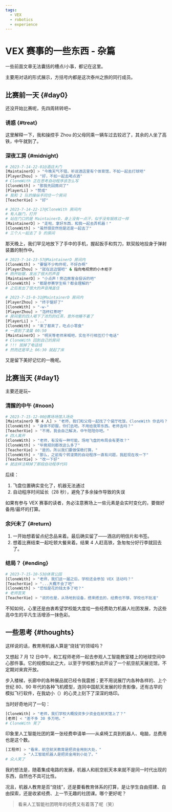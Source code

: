 ```yaml
---
tags:
  - VEX
  - robotics
  - experience
---
```


# VEX 赛事的一些东西 - 杂篇

一些前面文章无法囊括的槽点/小事，都记在这里。

主要用对话的形式展示，方括号内都是这次泰州之旅的同行成员。

## 比赛前一天 {#day0}

还没开始比赛呢，先四周转转吧~

### 诱惑 {#treat}

这里解释一下，我和操控手 Zhou 的父母同乘一辆车过去较迟了，其余的人坐了高铁，中午就到了。

### 深夜工房 {#midnight}

```sh
# 2023-7-14-22-01@酒店大门
[MaintainerD] > "今晚天气不错，听说酒店里有个体育馆，不如一起去打球吧"
[PlayerZhou] > "好，不如一起去喝点酒"
# CloneWith 正在思考自动程序该怎么写
[CloneWith] > "那我先回房间了"
[PlayerLi] > "赞成"
# 我和 2 队的操纵手同住一个房间
[TeacherXie] > "好"
```

```sh
# 2023-7-14-22-17@CloneWith 房间内
# 有人敲门，打开
# 站在门口的是 MaintainerD，身上没有一点汗，似乎没有锻炼过一样
[MaintainerD] > "走啦，拿好东西，和我一起去弄机器！"
[CloneWith] > "虽然很突然但是还是一起去了"
# 三个人一起去了 D 的房间
```

那天晚上，我们罕见地放下了手中的手机，握起扳手和剪刀，默契般地投身于弹射装置的制作中。

```sh
# 2023-7-14-23-57@MaintainerD 房间内
[CloneWith] > "要锯不少构件呢，不好办啊"
[PlayerZhou] > "就在这边锯吧" & 指向电视旁的小木柜子
# 刚开始锯，发出了很大的声音
[MaintainerD] > "小点声！旁边房客会投诉的吧"
[CloneWith] > "都是参赛学生嘛？都会理解的"
# 之后发出了很大的声音掩盖住
```

```sh
# 2023-7-15-0-31@MaintainerD 房间内
[PlayerZhou] > "终于锯好了"
[CloneWith] > "-w-"
[PlayerZhou] > "泡杯红茶吧"
# 房间里的四人喝下了浓烈的红茶，意外地睡不着了
[PlayerLi] > "..."
[CloneWith] > "来了都来了，吃点小零食"
# 一直到了凌晨 00:50
[MaintainerD] > "明天等老师来喊吧，实在不行相互打个电话"
# CloneWith 回到自己的房间
# !!! 拔掉了电话线
# 然而还是早上 06:30 就起了床
```

又是留下美好记忆的一晚呢。

## 比赛当天 {#day1}

主要还是玩~

### 清醒的中午 {#noon}

```sh
# 2023-7-15-12-00@赛场场馆入场处
[MaintainerD 等 4 人] > "老师，我们和父母一起找了个餐厅吃饭，CloneWith 你去吗？"
[CloneWith] > "身体不舒服，你们去吧。不用给我带东西。老师去吗？"
[TeacherXie] > "不用，我会自己解决，中午陪陪你吧。"
# 四人离开
[CloneWith] > "老师，有没有一种可能，场地飞盘的布局会有更改？"
[CloneWith] > "毕竟规则都改这么多了"
[TeacherXie] > "是的。所以我们要做保稳打算。"
[CloneWith] > "那么，之前有个转滚筒的自动程序一直有问题，我趁现在改一下"
[TeacherXie] > "改一下好"
# 就这样注释掉了那段自动程序代码
```

后续：

1. 飞盘位置确实变化了，机器无法通过
2. 自动程序时间延长（28 秒），避免了多余操作导致的失误

如果有参与 VEX 赛事的读者，务必注意赛场上一些元素是会实时变化的，要做好备用/最坏的打算。

### 余兴未了 {#return}

1. 一开始想着留点纪念品来着。最后确实留了——酒店的明信片和书签。
2. 想着比赛结束一起吃顿大餐来着。结果 4 人赶高铁，急匆匆分好行李就回去了。

### 结局？ {#ending}

```sh
# 2023-7-15-10-53@体育公园
[CloneWith] > "老师，我们这一届之后，学校还会参加 VEX 活动吗？"
[TeacherXie] > "...大概不会了吧"
[CloneWith] > "恐怕是花的钱太多了吧？"
# 老师苦笑
[TeacherXie] > "说的也是，从场地到设备，搭来搭去的，经费也不够，学校也不批准"
```

不知如何，心里还是由衷希望学校能大度给一些经费助力机器人社团发展，为这些高中生的平凡生活增添一抹色彩。

## 一些思考 {#thoughts}

这样说的话，教育用机器人算是“烧钱”的领域吗？

又想起 7 月 12 日中午，和工程师老师一起去参观人工智能教室楼上的地球空间中心那件事。它的规模如此之大，以至于学校都为此开设了一个航空航天展览馆，不定期对来宾开放。

步入楼梯，长廊中的各种展品就已经令我震撼；更不用说展厅内各种各样的、上个世纪 80、90 年代的各种飞机模型，连同中国航天发展的珍贵影像，还有古早的模拟飞行软件，在我幼小（）的心灵上刻下了深深的烙印。

当时好奇地问了一句：

```sh
[CloneWith] > "老师，我们学校大概投资多少资金在航天馆上了？"
[老师] < "差不多 30 多万吧。"
# CloneWith 笑了
```

印象里人工智能社团的第一张经费申请单——从桌椅工具到机器人、电脑，总费用也是这个数。

```sh
[工程师] > "看来，航空航天教育是把资金用到大处，"
        > "人工智能机器人是把资金用到小处了。"
# 众人笑了
```

我的想法是，随着集成电路的发展，机器人和航空航天本来就不是同一时代出现的东西，自然也不具可比性。

况且，机器人教育是否“烧钱”，还是要看教育体系的打算，是让学生自由搭建、自由探索，还是收紧经费、上一节无趣的社团课。哪个更好呢？

> 看来人工智能社团明年的经费又有着落了呢（笑）
